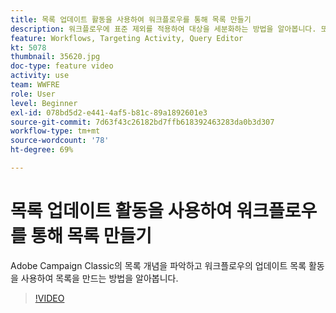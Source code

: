 ```yaml
---
title: 목록 업데이트 활동을 사용하여 워크플로우를 통해 목록 만들기
description: 워크플로우에 표준 제외를 적용하여 대상을 세분화하는 방법을 알아봅니다. 또한 사전 정의된 필터를 만드는 방법과 워크플로우 문제 해결 방법도 알아봅니다.
feature: Workflows, Targeting Activity, Query Editor
kt: 5078
thumbnail: 35620.jpg
doc-type: feature video
activity: use
team: WWFRE
role: User
level: Beginner
exl-id: 078bd5d2-e441-4af5-b81c-89a1892601e3
source-git-commit: 7d63f43c26182bd7ffb618392463283da0b3d307
workflow-type: tm+mt
source-wordcount: '78'
ht-degree: 69%

---
```


# 목록 업데이트 활동을 사용하여 워크플로우를 통해 목록 만들기

Adobe Campaign Classic의 목록 개념을 파악하고 워크플로우의 업데이트 목록 활동을 사용하여 목록을 만드는 방법을 알아봅니다.

>[!VIDEO](https://video.tv.adobe.com/v/35620?quality=12)


